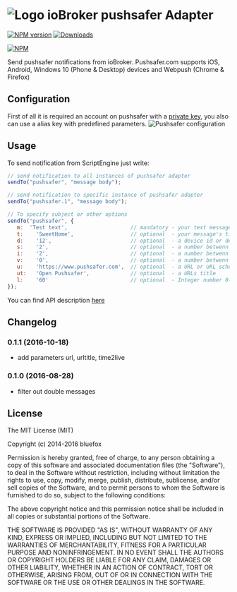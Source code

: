![Logo](admin/pushsafer.png)
ioBroker pushsafer Adapter
==============

[![NPM version](http://img.shields.io/npm/v/iobroker.pushsafer.svg)](https://www.npmjs.com/package/iobroker.pushsafer)
[![Downloads](https://img.shields.io/npm/dm/iobroker.pushsafer.svg)](https://www.npmjs.com/package/iobroker.pushsafer)

[![NPM](https://nodei.co/npm/iobroker.pushsafer.png?downloads=true)](https://nodei.co/npm/iobroker.pushsafer/)


Send pushsafer notifications from ioBroker.
Pushsafer.com supports iOS, Android, Windows 10 (Phone & Desktop) devices and Webpush (Chrome & Firefox)

## Configuration
First of all it is required an account on pushsafer with a [private key](https://www.pushsafer.com/), you also can use a alias key with predefined parameters.
![Pushsafer configuration](img/Screen0.png)

## Usage

To send notification from ScriptEngine just write: 

```javascript
// send notification to all instances of pushsafer adapter
sendTo("pushsafer", "message body");

// send notification to specific instance of pushsafer adapter
sendTo("pushsafer.1", "message body");

// To specify subject or other options
sendTo("pushsafer", {
   m:  'Test text',                    // mandatory - your text message
   t:    'SweetHome',                  // optional  - your message's title, otherwise your app's name is used
   d:    '12',                         // optional  - a device id or device group id (empty or a = all devices)
   s:    '2',                          // optional  - a number betwenn 0-28 (see pushsafers API description)
   i:    '2',                          // optional  - a number betwenn 1-98 (see pushsafers API description)
   v:    '0',                          // optional  - a number betwenn 0-3 (see pushsafers API description)
   u:    'https://www.pushsafer.com',  // optional  - a URL or URL scheme (https://www.pushsafer.com/en/url_schemes)
   ut:   'Open Pushsafer',             // optional  - a URLs title
   l:    '60'                          // optional  - Integer number 0-43200: Time in minutes, after which message automatically gets purged
});

```

You can find API description [here](https://www.pushsafer.com/en/pushapi)


## Changelog

### 0.1.1 (2016-10-18)
* add parameters url, urltitle, time2live

### 0.1.0 (2016-08-28)
* filter out double messages

## License

The MIT License (MIT)

Copyright (c) 2014-2016 bluefox

Permission is hereby granted, free of charge, to any person obtaining a copy
of this software and associated documentation files (the "Software"), to deal
in the Software without restriction, including without limitation the rights
to use, copy, modify, merge, publish, distribute, sublicense, and/or sell
copies of the Software, and to permit persons to whom the Software is
furnished to do so, subject to the following conditions:

The above copyright notice and this permission notice shall be included in
all copies or substantial portions of the Software.

THE SOFTWARE IS PROVIDED "AS IS", WITHOUT WARRANTY OF ANY KIND, EXPRESS OR
IMPLIED, INCLUDING BUT NOT LIMITED TO THE WARRANTIES OF MERCHANTABILITY,
FITNESS FOR A PARTICULAR PURPOSE AND NONINFRINGEMENT. IN NO EVENT SHALL THE
AUTHORS OR COPYRIGHT HOLDERS BE LIABLE FOR ANY CLAIM, DAMAGES OR OTHER
LIABILITY, WHETHER IN AN ACTION OF CONTRACT, TORT OR OTHERWISE, ARISING FROM,
OUT OF OR IN CONNECTION WITH THE SOFTWARE OR THE USE OR OTHER DEALINGS IN
THE SOFTWARE.
